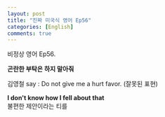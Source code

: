 ```yaml
---
layout: post
title: "진짜 미국식 영어 Ep56"
categories: [English]
comments: true
---
```


비정상 영어 Ep56.

<b>곤란한 부탁은 하지 말아줘</b>

김영철 say : Do not give me a hurt favor. &#40;잘못된 표현&#41;

<b>I don't know how I fell about that</b> <br>
불편한 제안이라는 티를 
